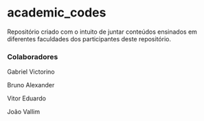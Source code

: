 # academic_codes

Repositório criado com o intuito de juntar conteúdos ensinados em diferentes faculdades dos participantes deste repositório. 

### Colaboradores

Gabriel Victorino

Bruno Alexander

Vitor Eduardo

João Vallim
